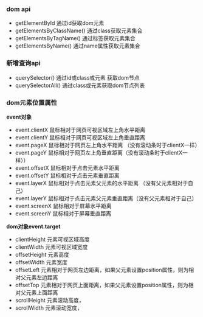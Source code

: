 
### dom api

+ getElementById 通过id获取dom元素
+ getElementsByClassName() 通过class获取元素集合
+ getElementsByTagName() 通过标签获取元素集合
+ getElementsByName() 通过name属性获取元素集合

### 新增查询api

+ querySelector() 通过id或class或元素 获取dom节点
+ querySelectorAll() 通过class或元素获取dom节点列表

### dom元素位置属性

**event对象**

+ event.clientX 鼠标相对于网页可视区域左上角水平距离
+ event.clientY 鼠标相对于网页可视区域左上角垂直距离
+ event.pageX 鼠标相对于网页左上角水平距离 （没有滚动条时于clientX一样）
+ event.pageY 鼠标相对于网页左上角垂直距离（没有滚动条时于clientX一样））
+ event.offsetX 鼠标相对于点击元素水平距离
+ event.offsetY 鼠标相对于点击元素垂直距离
+ event.layerX 鼠标相对于点击元素父元素的水平距离 （没有父元素相对于自己）
+ event.layerY 鼠标相对于点击元素父元素垂直距离（没有父元素相对于自己）
+ event.screenX 鼠标相对于屏幕水平距离
+ event.screenY 鼠标相对于屏幕垂直距离

**dom对象event.target**
+ clientHeight 元素可视区域高度
+ clientWidth 元素可视区域宽度
+ offsetHeight 元素高度
+ offsetWidth 元素宽度
+ offsetLeft 元素相对于网页左边距离，如果父元素设置position属性，则为相对父元素左边距离
+ offsetTop 元素相对于网页上面距离，如果父元素设置position属性，则为相对父元素上面距离
+ scrollHeight 元素滚动高度，
+ scrollWidth 元素滚动宽度，


